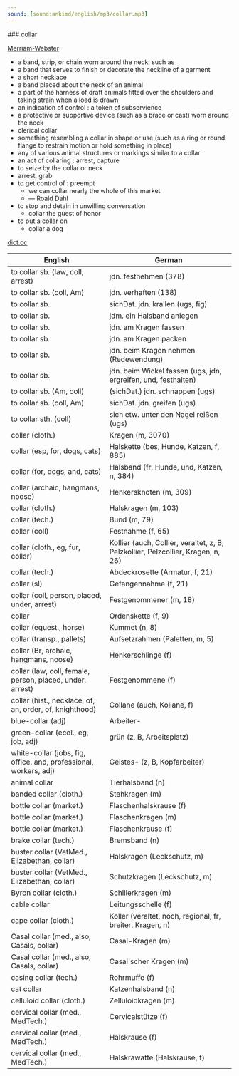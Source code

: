 ```yaml
---
sound: [sound:ankimd/english/mp3/collar.mp3]
---
```


\### collar

[Merriam-Webster](https://www.merriam-webster.com/dictionary/collar)

- a band, strip, or chain worn around the neck: such as
- a band that serves to finish or decorate the neckline of a garment
- a short necklace
- a band placed about the neck of an animal
- a part of the harness of draft animals fitted over the shoulders and taking strain when a load is drawn
- an indication of control : a token of subservience
- a protective or supportive device (such as a brace or cast) worn around the neck
- clerical collar
- something resembling a collar in shape or use (such as a ring or round flange to restrain motion or hold something in place)
- any of various animal structures or markings similar to a collar
- an act of collaring : arrest, capture
- to seize by the collar or neck
- arrest, grab
- to get control of : preempt
    - we can collar nearly the whole of this market
    - — Roald Dahl
- to stop and detain in unwilling conversation
    - collar the guest of honor
- to put a collar on
    - collar a dog

[dict.cc](https://www.dict.cc/collar)

| English        | German       |
| -------------- | ------------ |
| to collar sb. (law, coll, arrest) | jdn. festnehmen (378) |
| to collar sb. (coll, Am) | jdn. verhaften (138) |
| to collar sb. | sichDat. jdn. krallen (ugs, fig) |
| to collar sb. | jdm. ein Halsband anlegen |
| to collar sb. | jdn. am Kragen fassen |
| to collar sb. | jdn. am Kragen packen |
| to collar sb. | jdn. beim Kragen nehmen (Redewendung) |
| to collar sb. | jdn. beim Wickel fassen (ugs, jdn, ergreifen, und, festhalten) |
| to collar sb. (Am, coll) | (sichDat.) jdn. schnappen (ugs) |
| to collar sb. (coll, Am) | sichDat. jdn. greifen (ugs) |
| to collar sth. (coll) | sich etw. unter den Nagel reißen (ugs) |
| collar (cloth.) | Kragen (m, 3070) |
| collar (esp, for, dogs, cats) | Halskette (bes, Hunde, Katzen, f, 885) |
| collar (for, dogs, and, cats) | Halsband (fr, Hunde, und, Katzen, n, 384) |
| collar (archaic, hangmans, noose) | Henkersknoten (m, 309) |
| collar (cloth.) | Halskragen (m, 103) |
| collar (tech.) | Bund (m, 79) |
| collar (coll) | Festnahme (f, 65) |
| collar (cloth., eg, fur, collar) | Kollier (auch, Collier, veraltet, z, B, Pelzkollier, Pelzcollier, Kragen, n, 26) |
| collar (tech.) | Abdeckrosette (Armatur, f, 21) |
| collar (sl) | Gefangennahme (f, 21) |
| collar (coll, person, placed, under, arrest) | Festgenommener (m, 18) |
| collar | Ordenskette (f, 9) |
| collar (equest., horse) | Kummet (n, 8) |
| collar (transp., pallets) | Aufsetzrahmen (Paletten, m, 5) |
| collar (Br, archaic, hangmans, noose) | Henkerschlinge (f) |
| collar (law, coll, female, person, placed, under, arrest) | Festgenommene (f) |
| collar (hist., necklace, of, an, order, of, knighthood) | Collane (auch, Kollane, f) |
| blue-collar (adj) | Arbeiter- |
| green-collar (ecol., eg, job, adj) | grün (z, B, Arbeitsplatz) |
| white-collar (jobs, fig, office, and, professional, workers, adj) | Geistes- (z, B, Kopfarbeiter) |
| animal collar | Tierhalsband (n) |
| banded collar (cloth.) | Stehkragen (m) |
| bottle collar (market.) | Flaschenhalskrause (f) |
| bottle collar (market.) | Flaschenkragen (m) |
| bottle collar (market.) | Flaschenkrause (f) |
| brake collar (tech.) | Bremsband (n) |
| buster collar (VetMed., Elizabethan, collar) | Halskragen (Leckschutz, m) |
| buster collar (VetMed., Elizabethan, collar) | Schutzkragen (Leckschutz, m) |
| Byron collar (cloth.) | Schillerkragen (m) |
| cable collar | Leitungsschelle (f) |
| cape collar (cloth.) | Koller (veraltet, noch, regional, fr, breiter, Kragen, n) |
| Casal collar (med., also, Casals, collar) | Casal-Kragen (m) |
| Casal collar (med., also, Casals, collar) | Casal'scher Kragen (m) |
| casing collar (tech.) | Rohrmuffe (f) |
| cat collar | Katzenhalsband (n) |
| celluloid collar (cloth.) | Zelluloidkragen (m) |
| cervical collar (med., MedTech.) | Cervicalstütze (f) |
| cervical collar (med., MedTech.) | Halskrause (f) |
| cervical collar (med., MedTech.) | Halskrawatte (Halskrause, f) |
